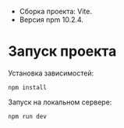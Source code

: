 - Сборка проекта: Vite.
- Версия npm 10.2.4.


# Запуск проекта

Установка зависимостей:
```
npm install
```

Запуск на локальном сервере:
```
npm run dev
```